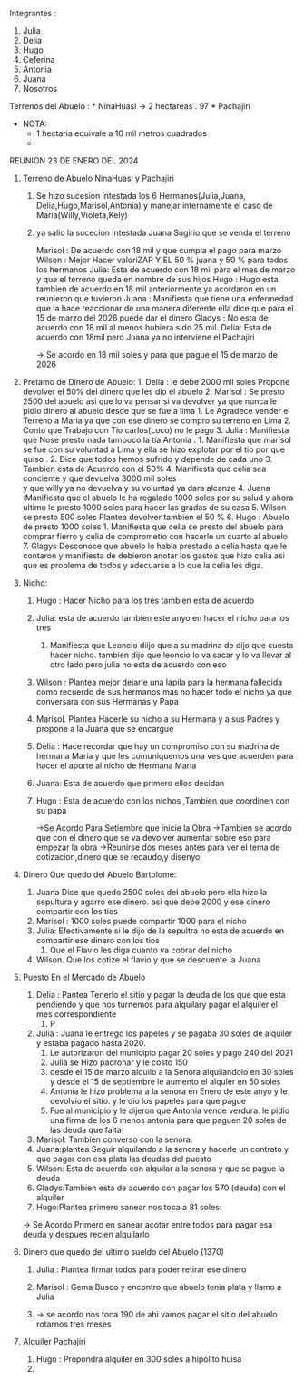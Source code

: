 
Integrantes :

1. Julia
2. Delia
3. Hugo
4. Ceferina
5. Antonia
6. Juana
7. Nosotros

Terrenos del Abuelo :
	* NinaHuasi -> 2 hectareas . 97
	* Pachajiri
* NOTA:
	* 1 hectaria equivale a 10 mil metros cuadrados
	*
REUNION 23 DE ENERO DEL 2024

1. Terreno de Abuelo NinaHuasi y Pachajiri
	1. Se hizo sucesion intestada los 6 Hermanos(Julia,Juana, Delia,Hugo,Marisol,Antonia) y manejar internamente el caso de Maria(Willy,Violeta,Kely)
	2. ya salio la sucecion intestada
		Juana Sugirio que se venda el terreno
		
		
		Marisol : De acuerdo con 18 mil y que cumpla el pago para marzo
		Wilson : Mejor Hacer valoriZAR Y EL 50 % juana y 50 % para todos los hermanos
		Julia: Esta de acuerdo con 18 mil para el mes de marzo y que el terreno queda en nombre de sus hijos
		Hugo : Hugo esta tambien de acuerdo en 18 mil anteriormente ya acordaron en un reunieron que tuvieron
		Juana : Manifiesta que tiene una enfermedad que la hace reaccionar de una manera diferente
			ella dice que para el 15 de marzo del 2026 puede dar el dinero
		Gladys : No esta de acuerdo con 18 mil al menos hubiera sido 25 mil.
		Delia: Esta de acuerdo con 18mil pero Juana ya no interviene el Pachajiri
		
		-> Se acordo en 18 mil soles y para que pague el 15 de marzo de 2026
		
		
		
2. Pretamo de Dinero de Abuelo:
		1. Delia : le debe 2000 mil soles Propone devolver el 50% del dinero que les dio el abuelo
		2. Marisol : Se presto 2500 del abuelo asi que lo va pensar si va devolver ya que nunca le pidio dinero al abuelo desde que se fue a lima
			1. Le Agradece vender el Terreno a Maria ya que con ese dinero se compro su terreno en Lima
			2. Conto que Trabajo con Tio carlos(Loco) no le pago 
		3. Julia : Manifiesta que Nose presto nada tampoco la tia Antonia .
			1. Manifiesta que marisol se fue con su voluntad a Lima y ella se hizo explotar por el tio por que quiso .
			2. Dice que todos hemos sufrido y depende de cada uno
			3. Tambien esta de Acuerdo con el 50%
			4. Manifiesta que celia sea conciente y que devuelva 3000 mil soles  
		y que willy ya no devuelva y su voluntad ya dara alcanze
		4. Juana :Manifiesta que el abuelo le ha regalado 1000 soles por su salud y ahora ultimo le presto 1000 soles para hacer las gradas de su casa
		5. Wilson se presto 500 soles Plantea devolver tambien el 50 % 
		6. Hugo : Abuelo de presto 1000 soles 
			1. Manifiesta que celia se presto del abuelo para comprar fierro y celia de comprometio con hacerle un cuarto al abuelo
		7. Glagys Desconoce que abuelo lo habia prestado  a celia hasta que le contaron y manifiesta de debieron anotar los gastos que hizo celia asi que es problema de todos y adecuarse a lo que la celia les diga.
		
1. Nicho:
	1. Hugo : Hacer Nicho para los tres tambien esta de acuerdo
	2. Julia: esta de acuerdo tambien este anyo en hacer el nicho para los tres
		1. Manifiesta que Leoncio diijo que a su madrina de dijo que cuesta hacer nicho. tambien dijo que leoncio lo va sacar y lo va llevar al otro lado pero julia no esta de acuerdo con eso
	3. Wilson : Plantea mejor dejarle una lapila para la hermana fallecida como recuerdo de sus hermanos mas no hacer todo el nicho ya que conversara con sus Hermanas y Papa
	4. Marisol. Plantea Hacerle su nicho a su Hermana y a sus Padres y propone a la Juana que se encargue
	5. Delia : Hace recordar que hay un compromiso con su madrina de hermana Maria y que les comuniquemos una ves que acuerden para hacer el aporte al nicho de Hermana Maria
	6. Juana: Esta de acuerdo que primero ellos decidan 
	7. Hugo : Esta de acuerdo con los nichos ,Tambien que coordinen con su papa
	
		->Se Acordo Para Setiembre que inicie la Obra
		->Tambien se acordo que con el dinero que se va devolver aumentar sobre eso para empezar la obra
		->Reunirse dos meses antes para ver el tema de cotizacion,dinero que se recaudo,y disenyo
		
	
2. Dinero Que quedo del Abuelo Bartolome:
	1. Juana Dice que quedo 2500 soles del abuelo pero ella hizo la sepultura y agarro ese dinero. asi que debe 2000 y ese dinero compartir con los tios
	2. Marisol : 1000 soles puede compartir 1000 para el nicho
	3. Julia: Efectivamente si le dijo de la sepultra no esta de acuerdo en compartir ese dinero con los tios
		1. Que el Flavio les diga cuanto va cobrar del nicho
	4. Wilson. Que los cotize el flavio y que se descuente la Juana
	
3. Puesto En el Mercado de Abuelo
	1. Delia : Pantea Tenerlo el sitio y pagar la deuda de los que que esta pendiendo y que nos turnemos para alquilary pagar el alquiler el mes correspondiente
		1. P
	2. Julia : Juana le entrego los papeles y se pagaba 30 soles de alquiler y estaba pagado hasta 2020.
		1. Le autorizaron del municipio pagar 20 soles y pago 240 del 2021
		2. Julia se Hizo padronar y le costo 150 
		3. desde el 15 de marzo alquilo a la Senora alquilandolo en 30 soles y desde el 15 de septiembre le aumento el alquler en 50 soles 
		4. Antonia le hizo problema a la senora en Enero de este anyo y le devolvio el sitio. y le dio los papeles para que pague
		5. Fue al municipio y le dijeron que Antonia vende verdura. le pidio una firma de los 6 menos antonia para que paguen 20 soles de las deuda que falta
	3. Marisol: Tambien converso con la senora. 
	4. Juana:plantea Seguir alquilando a la senora y hacerle un contrato y que pagar con esa plata las deudas del puesto
	5. Wilson: Esta de acuerdo con alquilar a la senora y que se pague la deuda
	6. Gladys:Tambien esta de acuerdo con pagar los 570 (deuda) con el alquiler 
	7. Hugo:Plantea primero sanear nos toca a 81 soles:
	
	-> Se Acordo Primero en sanear acotar entre todos  para pagar esa deuda y despues recien alquilarlo
	
4. Dinero que quedo del ultimo sueldo del Abuelo (1370)
	1. Julia : Plantea firmar todos para poder retirar ese dinero
	2. Marisol : Gema Busco y encontro que abuelo tenia plata y llamo a Julia
	
	4. -> se acordo nos toca 190 de ahi vamos pagar el sitio del abuelo rotarnos tres meses
5. Alquiler Pachajiri
	1. Hugo : Propondra alquiler en 300 soles a hipolito huisa
	2. 
